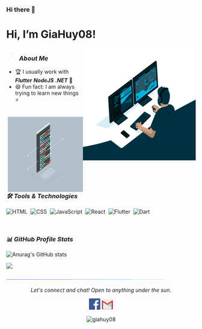 ### Hi there 👋

<!--
**giahuy08/giahuy08** is a ✨ _special_ ✨ repository because its `README.md` (this file) appears on your GitHub profile.

Here are some ideas to get you started:

- 🔭 I’m currently working on ...
- 🌱 I’m currently learning ...
- 👯 I’m looking to collaborate on ...
- 🤔 I’m looking for help with ...
- 💬 Ask me about ...
- 📫 How to reach me: ...
- 😄 Pronouns: ...
- ⚡ Fun fact: ...
-->
# Hi, I’m GiaHuy08! 

<img align="right" width=300px height=300px alt="side_sticker" src="./images/code.gif" />

### <img src="./images/stats.gif" width="30px"> ***About Me***

* 🏆 I usually work with ***Flutter*** ***NodeJS*** ***.NET*** 🤔
* 😄 Fun fact: I am always trying to learn new things ⚡

<br>

<img align="right" width=200px height=200px alt="side_sticker" src="./images/coding.gif" />

### ***🛠 Tools & Technologies***

![HTML](https://img.shields.io/badge/-HTML-05122A?style=flat&logo=HTML5)&nbsp;
![CSS](https://img.shields.io/badge/-CSS-05122A?style=flat&logo=CSS3&logoColor=1572B6)&nbsp;
![JavaScript](https://img.shields.io/badge/-JavaScript-05122A?style=flat&logo=javascript)&nbsp;
![React](https://img.shields.io/badge/-React-05122A?style=flat&logo=react)&nbsp;
![Flutter](https://img.shields.io/badge/-Flutter-05122A?style=flat&logo=flutter)&nbsp;
![Dart](https://img.shields.io/badge/-Dart-05122A?style=flat&logo=dart)&nbsp;


<br>

### ***📊 GitHub Profile Stats***

![Anurag's GitHub stats](https://github-readme-stats.vercel.app/api?username=giahuy08&theme=radical&show_icons=true)

<img height="190em" src="https://github-readme-stats-eight-theta.vercel.app/api/top-langs/?username=giahuy08&layout=compact&langs_count=8&theme=react&hide_border=true&bg_color=1F222E&title_color=F85D7F&icon_color=F8D866"/>

![divider](./images/divider.gif)

<p align="center">
  <i>Let's connect and chat! Open to anything under the sun.</i>

  <p align="center">
    	<code><a href="https://www.facebook.com/nguyengiahuy08/"><img width="30px" src="./images/facebook.png" title="Facebook"/></a></code>
	    <code><a href="mailto:giahuy082000@gmail.com"><img width="30px" src="./images/gmail.png" title="Gmail"/></a></code>
  </p>

  <p align="center">
      <img src="https://komarev.com/ghpvc/?username=giahuy08&label=Profile+Views" alt="giahuy08" />
  </p>
</p>
